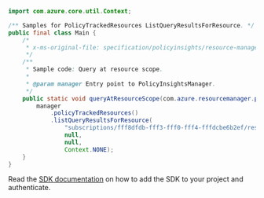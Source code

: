 ```java
import com.azure.core.util.Context;

/** Samples for PolicyTrackedResources ListQueryResultsForResource. */
public final class Main {
    /*
     * x-ms-original-file: specification/policyinsights/resource-manager/Microsoft.PolicyInsights/preview/2018-07-01-preview/examples/PolicyTrackedResources_QueryResourceScope.json
     */
    /**
     * Sample code: Query at resource scope.
     *
     * @param manager Entry point to PolicyInsightsManager.
     */
    public static void queryAtResourceScope(com.azure.resourcemanager.policyinsights.PolicyInsightsManager manager) {
        manager
            .policyTrackedResources()
            .listQueryResultsForResource(
                "subscriptions/fff8dfdb-fff3-fff0-fff4-fffdcbe6b2ef/resourceGroups/myResourceGroup/providers/Microsoft.Example/exampleResourceType/myResource",
                null,
                null,
                Context.NONE);
    }
}
```

Read the [SDK documentation](https://github.com/Azure/azure-sdk-for-java/blob/azure-resourcemanager-policyinsights_1.0.0-beta.2/sdk/policyinsights/azure-resourcemanager-policyinsights/README.md) on how to add the SDK to your project and authenticate.
